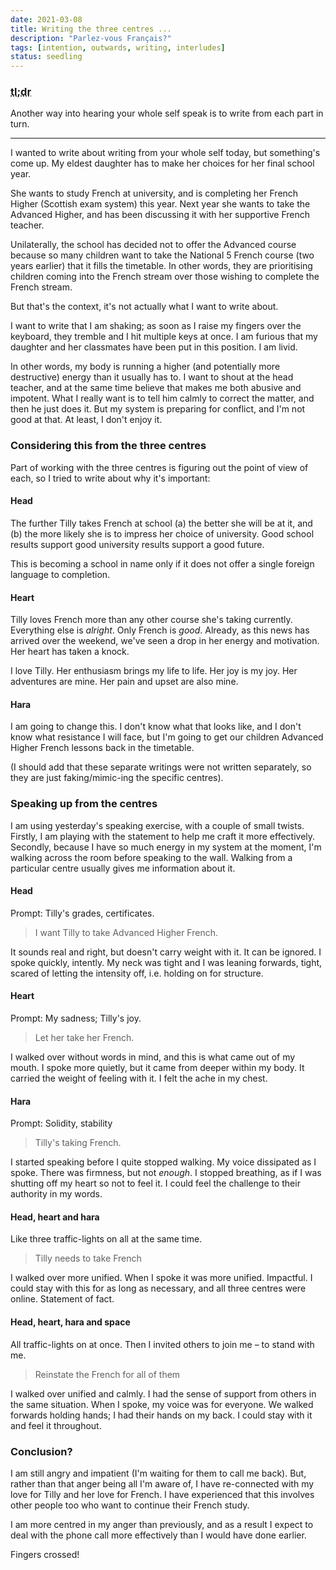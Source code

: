 ```yaml
---
date: 2021-03-08
title: Writing the three centres ...
description: "Parlez-vous Français?"
tags: [intention, outwards, writing, interludes]
status: seedling
---
```


### <abbr title="Too long; didn't read">tl;dr</abbr>

Another way into hearing your whole self speak is to write from each part in turn.

---

I wanted to write about writing from your whole self today, but something's come up. My eldest daughter has to make her choices for her final school year.

She wants to study French at university, and is completing her French Higher (Scottish exam system) this year. Next year she wants to take the Advanced Higher, and has been discussing it with her supportive French teacher.

Unilaterally, the school has decided not to offer the Advanced course because so many children want to take the National 5 French course (two years earlier) that it fills the timetable. In other words, they are prioritising children coming into the French stream over those wishing to complete the French stream.

But that's the context, it's not actually what I want to write about.

I want to write that I am shaking; as soon as I raise my fingers over the keyboard, they tremble and I hit multiple keys at once. I am furious that my daughter and her classmates have been put in this position. I am livid.

In other words, my body is running a higher (and potentially more destructive) energy than it usually has to. I want to shout at the head teacher, and at the same time believe that makes me both abusive and impotent. What I really want is to tell him calmly to correct the matter, and then he just does it. But my system is preparing for conflict, and I'm not good at that. At least, I don't enjoy it.

### Considering this from the three centres

Part of working with the three centres is figuring out the point of view of each, so I tried to write about why it's important:

#### Head

The further Tilly takes French at school (a) the better she will be at it, and (b) the more likely she is to impress her choice of university. Good school results support good university results support a good future.

This is becoming a school in name only if it does not offer a single foreign language to completion.

#### Heart

Tilly loves French more than any other course she's taking currently. Everything else is _alright_. Only French is _good_. Already, as this news has arrived over the weekend, we've seen a drop in her energy and motivation. Her heart has taken a knock.

I love Tilly. Her enthusiasm brings my life to life. Her joy is my joy. Her adventures are mine. Her pain and upset are also mine.

#### Hara

I am going to change this. I don't know what that looks like, and I don't know what resistance I will face, but I'm going to get our children Advanced Higher French lessons back in the timetable.

(I should add that these separate writings were not written separately, so they are just faking/mimic-ing the specific centres).

### Speaking up from the centres

I am using yesterday's speaking exercise, with a couple of small twists. Firstly, I am playing with the statement to help me craft it more effectively. Secondly, because I have so much energy in my system at the moment, I'm walking across the room before speaking to the wall. Walking from a particular centre usually gives me information about it.

#### Head

Prompt: Tilly's grades, certificates.

> I want Tilly to take Advanced Higher French.

It sounds real and right, but doesn't carry weight with it. It can be ignored. I spoke quickly, intently. My neck was tight and I was leaning forwards, tight, scared of letting the intensity off, i.e. holding on for structure.

#### Heart

Prompt: My sadness; Tilly's joy.

> Let her take her French.

I walked over without words in mind, and this is what came out of my mouth. I spoke more quietly, but it came from deeper within my body. It carried the weight of feeling with it. I felt the ache in my chest.

#### Hara

Prompt: Solidity, stability

> Tilly's taking French.

I started speaking before I quite stopped walking. My voice dissipated as I spoke. There was firmness, but not _enough_. I stopped breathing, as if I was shutting off my heart so not to feel it. I could feel the challenge to their authority in my words.

#### Head, heart and hara

Like three traffic-lights on all at the same time.

> Tilly needs to take French

I walked over more unified. When I spoke it was more unified. Impactful. I could stay with this for as long as necessary, and all three centres were online. Statement of fact.

#### Head, heart, hara and space

All traffic-lights on at once. Then I invited others to join me – to stand with me.

> Reinstate the French for all of them

I walked over unified and calmly. I had the sense of support from others in the same situation. When I spoke, my voice was for everyone. We walked forwards holding hands; I had their hands on my back. I could stay with it and feel it throughout.

### Conclusion?

I am still angry and impatient (I'm waiting for them to call me back). But, rather than that anger being all I'm aware of, I have re-connected with my love for Tilly and her love for French. I have experienced that this involves other people too who want to continue their French study.

I am more centred in my anger than previously, and as a result I expect to deal with the phone call more effectively than I would have done earlier.

Fingers crossed!
